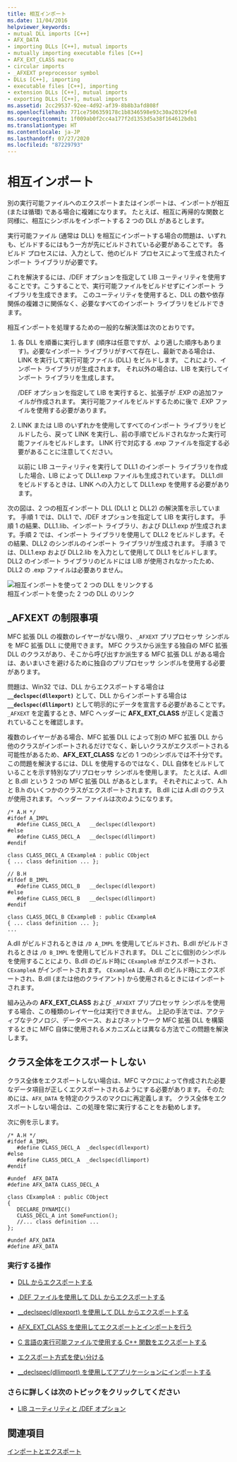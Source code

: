 ```yaml
---
title: 相互インポート
ms.date: 11/04/2016
helpviewer_keywords:
- mutual DLL imports [C++]
- AFX_DATA
- importing DLLs [C++], mutual imports
- mutually importing executable files [C++]
- AFX_EXT_CLASS macro
- circular imports
- _AFXEXT preprocessor symbol
- DLLs [C++], importing
- executable files [C++], importing
- extension DLLs [C++], mutual imports
- exporting DLLs [C++], mutual imports
ms.assetid: 2cc29537-92ee-4d92-af39-8b8b3afd808f
ms.openlocfilehash: 771ce7506359178c1b8346598e93c30a20329fe8
ms.sourcegitcommit: 1f009ab0f2cc4a177f2d1353d5a38f164612bdb1
ms.translationtype: HT
ms.contentlocale: ja-JP
ms.lasthandoff: 07/27/2020
ms.locfileid: "87229793"
---
```

# <a name="mutual-imports"></a>相互インポート

別の実行可能ファイルへのエクスポートまたはインポートは、インポートが相互 (または循環) である場合に複雑になります。 たとえば、相互に再帰的な関数と同様に、相互にシンボルをインポートする 2 つの DLL があるとします。

実行可能ファイル (通常は DLL) を相互にインポートする場合の問題は、いずれも、ビルドするにはもう一方が先にビルドされている必要があることです。 各ビルド プロセスには、入力として、他のビルド プロセスによって生成されたインポート ライブラリが必要です。

これを解決するには、/DEF オプションを指定して LIB ユーティリティを使用することです。こうすることで、実行可能ファイルをビルドせずにインポート ライブラリを生成できます。 このユーティリティを使用すると、DLL の数や依存関係の複雑さに関係なく、必要なすべてのインポート ライブラリをビルドできます。

相互インポートを処理するための一般的な解決策は次のとおりです。

1. 各 DLL を順番に実行します (順序は任意ですが、より適した順序もあります)。必要なインポート ライブラリがすべて存在し、最新である場合は、LINK を実行して実行可能ファイル (DLL) をビルドします。 これにより、インポート ライブラリが生成されます。 それ以外の場合は、LIB を実行してインポート ライブラリを生成します。

   /DEF オプションを指定して LIB を実行すると、拡張子が .EXP の追加ファイルが作成されます。 実行可能ファイルをビルドするために後で .EXP ファイルを使用する必要があります。

1. LINK または LIB のいずれかを使用してすべてのインポート ライブラリをビルドしたら、戻って LINK を実行し、前の手順でビルドされなかった実行可能ファイルをビルドします。 LINK 行で対応する .exp ファイルを指定する必要があることに注意してください。

   以前に LIB ユーティリティを実行して DLL1 のインポート ライブラリを作成した場合、LIB によって DLL1.exp ファイルも生成されています。 DLL1.dll をビルドするときは、LINK への入力として DLL1.exp を使用する必要があります。

次の図は、2 つの相互インポート DLL (DLL1 と DLL2) の解決策を示しています。 手順 1 では、DLL1 で、/DEF オプションを指定して LIB を実行します。 手順 1 の結果、DLL1.lib、インポート ライブラリ、および DLL1.exp が生成されます。手順 2 では、インポート ライブラリを使用して DLL2 をビルドします。その結果、DLL2 のシンボルのインポート ライブラリが生成されます。 手順 3 では、DLL1.exp および DLL2.lib を入力として使用して DLL1 をビルドします。 DLL2 のインポート ライブラリのビルドには LIB が使用されなかったため、DLL2 の .exp ファイルは必要ありません。

![相互インポートを使って 2 つの DLL をリンクする](media/vc37yj1.gif "相互インポートを使って 2 つの DLL をリンクする")<br/>
相互インポートを使った 2 つの DLL のリンク

## <a name="limitations-of-_afxext"></a>_AFXEXT の制限事項

MFC 拡張 DLL の複数のレイヤーがない限り、`_AFXEXT` プリプロセッサ シンボルを MFC 拡張 DLL に使用できます。 MFC クラスから派生する独自の MFC 拡張 DLL のクラスがあり、そこから呼び出すか派生する MFC 拡張 DLL がある場合は、あいまいさを避けるために独自のプリプロセッサ シンボルを使用する必要があります。

問題は、Win32 では、DLL からエクスポートする場合は **`__declspec(dllexport)`** として、DLL からインポートする場合は **`__declspec(dllimport)`** として明示的にデータを宣言する必要があることです。 `_AFXEXT` を定義するとき、MFC ヘッダーに **AFX_EXT_CLASS** が正しく定義されていることを確認します。

複数のレイヤーがある場合、MFC 拡張 DLL によって別の MFC 拡張 DLL から他のクラスがインポートされるだけでなく、新しいクラスがエクスポートされる可能性があるため、**AFX_EXT_CLASS** などの 1 つのシンボルでは不十分です。 この問題を解決するには、DLL を使用するのではなく、DLL 自体をビルドしていることを示す特別なプリプロセッサ シンボルを使用します。 たとえば、A.dll と B.dll という 2 つの MFC 拡張 DLL があるとします。 それぞれによって、A.h と B.h のいくつかのクラスがエクスポートされます。 B.dll には A.dll のクラスが使用されます。 ヘッダー ファイルは次のようになります。

```
/* A.H */
#ifdef A_IMPL
   #define CLASS_DECL_A   __declspec(dllexport)
#else
   #define CLASS_DECL_A   __declspec(dllimport)
#endif

class CLASS_DECL_A CExampleA : public CObject
{ ... class definition ... };

// B.H
#ifdef B_IMPL
   #define CLASS_DECL_B   __declspec(dllexport)
#else
   #define CLASS_DECL_B   __declspec(dllimport)
#endif

class CLASS_DECL_B CExampleB : public CExampleA
{ ... class definition ... };
...
```

A.dll がビルドされるときは `/D A_IMPL` を使用してビルドされ、B.dll がビルドされるときは `/D B_IMPL` を使用してビルドされます。 DLL ごとに個別のシンボルを使用することにより、B.dll のビルド時に `CExampleB` がエクスポートされ、`CExampleA` がインポートされます。 `CExampleA` は、A.dll のビルド時にエクスポートされ、B.dll (または他のクライアント) から使用されるときにはインポートされます。

組み込みの **AFX_EXT_CLASS** および `_AFXEXT` プリプロセッサ シンボルを使用する場合、この種類のレイヤー化は実行できません。 上記の手法では、アクティブなテクノロジ、データベース、およびネットワーク MFC 拡張 DLL を構築するときに MFC 自体に使用されるメカニズムとは異なる方法でこの問題を解決します。

## <a name="not-exporting-the-entire-class"></a>クラス全体をエクスポートしない

クラス全体をエクスポートしない場合は、MFC マクロによって作成された必要なデータ項目が正しくエクスポートされるようにする必要があります。 そのためには、`AFX_DATA` を特定のクラスのマクロに再定義します。 クラス全体をエクスポートしない場合は、この処理を常に実行することをお勧めします。

次に例を示します。

```
/* A.H */
#ifdef A_IMPL
   #define CLASS_DECL_A  _declspec(dllexport)
#else
   #define CLASS_DECL_A  _declspec(dllimport)
#endif

#undef  AFX_DATA
#define AFX_DATA CLASS_DECL_A

class CExampleA : public CObject
{
   DECLARE_DYNAMIC()
   CLASS_DECL_A int SomeFunction();
   //... class definition ...
};

#undef AFX_DATA
#define AFX_DATA
```

### <a name="what-do-you-want-to-do"></a>実行する操作

- [DLL からエクスポートする](exporting-from-a-dll.md)

- [.DEF ファイルを使用して DLL からエクスポートする](exporting-from-a-dll-using-def-files.md)

- [__declspec(dllexport) を使用して DLL からエクスポートする](exporting-from-a-dll-using-declspec-dllexport.md)

- [AFX_EXT_CLASS を使用してエクスポートとインポートを行う](exporting-and-importing-using-afx-ext-class.md)

- [C 言語の実行可能ファイルで使用する C++ 関数をエクスポートする](exporting-cpp-functions-for-use-in-c-language-executables.md)

- [エクスポート方式を使い分ける](determining-which-exporting-method-to-use.md)

- [__declspec(dllimport) を使用してアプリケーションにインポートする](importing-into-an-application-using-declspec-dllimport.md)

### <a name="what-do-you-want-to-know-more-about"></a>さらに詳しくは次のトピックをクリックしてください

- [LIB ユーティリティと /DEF オプション](reference/lib-reference.md)

## <a name="see-also"></a>関連項目

[インポートとエクスポート](importing-and-exporting.md)
